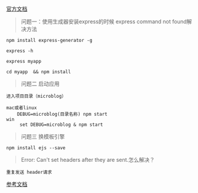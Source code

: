 [官方文档](http://www.expressjs.com.cn/)

> 问题一：使用生成器安装express的时候  express command not found解决方法

    npm install express-generator -g

    express -h

    express myapp

    cd myapp  && npm install

> 问题二 启动应用

    进入项目目录（microblog）

    mac或者linux
        DEBUG=microblog(目录名称) npm start
    win
         set DEBUG=microblog & npm start

> 问题三 换模板引擎

    npm install ejs --save


> Error: Can't set headers after they are sent.怎么解决？

    重复发送 header请求

[参考文档](http://stackoverflow.com/questions/7042340/node-js-error-cant-set-headers-after-they-are-sent)
